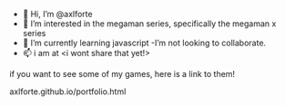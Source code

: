 - 👋 Hi, I’m @axlforte
- 👀 I’m interested in the megaman series, specifically the megaman x series
- 🌱 I’m currently learning javascript
-I’m not looking to collaborate.
- 📫 i am at <i wont share that yet!>

if you want to see some of my games, here is a link to them!

axlforte.github.io/portfolio.html

<!---
axlforte/axlforte is a ✨ special ✨ repository because its `README.md` (this file) appears on your GitHub profile.
You can click the Preview link to take a look at your changes.
--->
